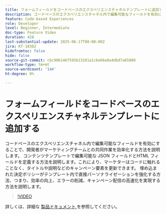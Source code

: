 ```yaml
---
title: フォームフィールドをコードベースのエクスペリエンスチャネルテンプレートに追加する
description: コードベースのエクスペリエンスチャネル内で編集可能なフィールドを有効にすることで、開発者がマーケティングチームとの共同作業を効率化する方法を説明します。 コンテンツテンプレートで編集可能な JSON フィールドとHTML フィールドを定義する方法を説明します。これにより、マーケターはコードに触れることなく、タイトルや説明などのキャンペーン要素を更新できます。 埋め込まれた決定ポリシーがテンプレート内で直接パーソナライゼーションを強化する方法、つまり、効率の向上、エラーの削減、キャンペーン配信の高速化を実現する方法を説明します。
feature: Code-based Experiences
role: Developer
level: Beginner, Intermediate
doc-type: Feature Video
duration: 428
last-substantial-update: 2025-06-17T00:00:00Z
jira: KT-18362
hidefromtoc: false
hide: false
source-git-commit: cbc906146f595623281a1cbe66e8a4dbd7a65800
workflow-type: tm+mt
source-wordcount: '144'
ht-degree: 0%

---
```



# フォームフィールドをコードベースのエクスペリエンスチャネルテンプレートに追加する

コードベースのエクスペリエンスチャネル内で編集可能なフィールドを有効にすることで、開発者がマーケティングチームとの共同作業を効率化する方法を説明します。 コンテンツテンプレートで編集可能な JSON フィールドとHTML フィールドを定義する方法を説明します。これにより、マーケターはコードに触れることなく、タイトルや説明などのキャンペーン要素を更新できます。 埋め込まれた決定ポリシーがテンプレート内で直接パーソナライゼーションを強化する方法、つまり、効率の向上、エラーの削減、キャンペーン配信の高速化を実現する方法を説明します。

>[!VIDEO](https://video.tv.adobe.com/v/3463992/?learn=on&enablevpops&captions=jpn)

詳しくは、詳細な [ 製品ドキュメント ](https://experienceleague.adobe.com/en/docs/journey-optimizer/using/channels/code-based-experience/create-code-based-experiences/code-based-form-fields) を参照してください。
